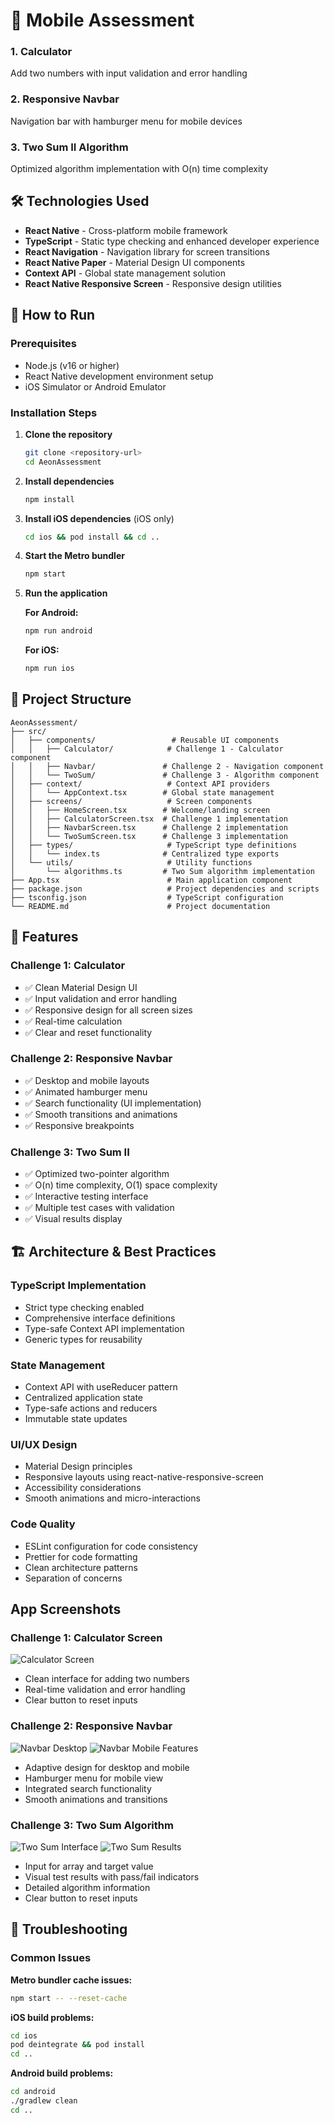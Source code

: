 # 🎯 Mobile Assessment

### 1. **Calculator** 
Add two numbers with input validation and error handling

### 2. **Responsive Navbar** 
Navigation bar with hamburger menu for mobile devices

### 3. **Two Sum II Algorithm** 
Optimized algorithm implementation with O(n) time complexity

## 🛠️ Technologies Used

- **React Native** - Cross-platform mobile framework
- **TypeScript** - Static type checking and enhanced developer experience
- **React Navigation** - Navigation library for screen transitions
- **React Native Paper** - Material Design UI components
- **Context API** - Global state management solution
- **React Native Responsive Screen** - Responsive design utilities

## 🚀 How to Run

### Prerequisites
- Node.js (v16 or higher)
- React Native development environment setup
- iOS Simulator or Android Emulator

### Installation Steps

1. **Clone the repository**
   ```bash
   git clone <repository-url>
   cd AeonAssessment
   ```

2. **Install dependencies**
   ```bash
   npm install
   ```

3. **Install iOS dependencies** (iOS only)
   ```bash
   cd ios && pod install && cd ..
   ```

4. **Start the Metro bundler**
   ```bash
   npm start
   ```

5. **Run the application**
   
   **For Android:**
   ```bash
   npm run android
   ```
   
   **For iOS:**
   ```bash
   npm run ios
   ```

## 📁 Project Structure

```
AeonAssessment/
├── src/
│   ├── components/                 # Reusable UI components
│   │   ├── Calculator/            # Challenge 1 - Calculator component
│   │   ├── Navbar/               # Challenge 2 - Navigation component
│   │   └── TwoSum/               # Challenge 3 - Algorithm component
│   ├── context/                   # Context API providers
│   │   └── AppContext.tsx        # Global state management
│   ├── screens/                   # Screen components
│   │   ├── HomeScreen.tsx        # Welcome/landing screen
│   │   ├── CalculatorScreen.tsx  # Challenge 1 implementation
│   │   ├── NavbarScreen.tsx      # Challenge 2 implementation
│   │   └── TwoSumScreen.tsx      # Challenge 3 implementation
│   ├── types/                     # TypeScript type definitions
│   │   └── index.ts              # Centralized type exports
│   └── utils/                     # Utility functions
│       └── algorithms.ts         # Two Sum algorithm implementation
├── App.tsx                        # Main application component
├── package.json                   # Project dependencies and scripts
├── tsconfig.json                  # TypeScript configuration
└── README.md                      # Project documentation
```

## 🎨 Features

### Challenge 1: Calculator
- ✅ Clean Material Design UI
- ✅ Input validation and error handling
- ✅ Responsive design for all screen sizes
- ✅ Real-time calculation
- ✅ Clear and reset functionality

### Challenge 2: Responsive Navbar
- ✅ Desktop and mobile layouts
- ✅ Animated hamburger menu
- ✅ Search functionality (UI implementation)
- ✅ Smooth transitions and animations
- ✅ Responsive breakpoints

### Challenge 3: Two Sum II
- ✅ Optimized two-pointer algorithm
- ✅ O(n) time complexity, O(1) space complexity
- ✅ Interactive testing interface
- ✅ Multiple test cases with validation
- ✅ Visual results display

## 🏗️ Architecture & Best Practices

### **TypeScript Implementation**
- Strict type checking enabled
- Comprehensive interface definitions
- Type-safe Context API implementation
- Generic types for reusability

### **State Management**
- Context API with useReducer pattern
- Centralized application state
- Type-safe actions and reducers
- Immutable state updates

### **UI/UX Design**
- Material Design principles
- Responsive layouts using react-native-responsive-screen
- Accessibility considerations
- Smooth animations and micro-interactions

### **Code Quality**
- ESLint configuration for code consistency
- Prettier for code formatting
- Clean architecture patterns
- Separation of concerns


## App Screenshots

### Challenge 1: Calculator Screen
![Calculator Screen](screenshots/1000011595.jpg)
- Clean interface for adding two numbers
- Real-time validation and error handling
- Clear button to reset inputs

### Challenge 2: Responsive Navbar
![Navbar Desktop](screenshots/1000011596.jpg)
![Navbar Mobile Features](screenshots/1000011597.jpg)
- Adaptive design for desktop and mobile
- Hamburger menu for mobile view
- Integrated search functionality
- Smooth animations and transitions

### Challenge 3: Two Sum Algorithm
![Two Sum Interface](screenshots/1000011598.jpg)
![Two Sum Results](screenshots/1000011599.jpg)
- Input for array and target value
- Visual test results with pass/fail indicators
- Detailed algorithm information
- Clear button to reset inputs




## 🚨 Troubleshooting

### Common Issues

**Metro bundler cache issues:**
```bash
npm start -- --reset-cache
```

**iOS build problems:**
```bash
cd ios
pod deintegrate && pod install
cd ..
```

**Android build problems:**
```bash
cd android
./gradlew clean
cd ..
```


